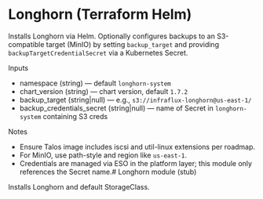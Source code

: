 # Longhorn (Terraform Helm)

Installs Longhorn via Helm. Optionally configures backups to an S3-compatible target (MinIO) by setting `backup_target` and providing `backupTargetCredentialSecret` via a Kubernetes Secret.

Inputs

- namespace (string) — default `longhorn-system`
- chart_version (string) — chart version, default `1.7.2`
- backup_target (string|null) — e.g., `s3://infraflux-longhorn@us-east-1/`
- backup_credentials_secret (string|null) — name of Secret in `longhorn-system` containing S3 creds

Notes

- Ensure Talos image includes iscsi and util-linux extensions per roadmap.
- For MinIO, use path-style and region like `us-east-1`.
- Credentials are managed via ESO in the platform layer; this module only references the Secret name.# Longhorn module (stub)

Installs Longhorn and default StorageClass.
